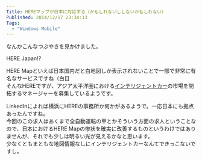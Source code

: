 ```yaml
---
Title: HEREマップが日本に対応する（かもしれないししないかもしれない）
Published: 2014/12/17 23:34:13
Tags:
  - "Windows Mobile"
---
```

なんかこんなつぶやきを見かけました。

<?# Twitter 545126507186622466 /?>

HERE Japan!?  

HERE Mapといえば日本国内だと白地図しか表示されないことで一部で非常に有名なサービスですね（白目  
そんなHEREですが、アジア太平洋圏における[インテリジェントカー](https://kotobank.jp/word/%E3%82%A4%E3%83%B3%E3%83%86%E3%83%AA%E3%82%B8%E3%82%A7%E3%83%B3%E3%83%88%E3%82%AB%E3%83%BC-437764)の市場を開拓するマネージャーを募集しているようです。  

LinkedInによれば横浜にHEREの事務所か何かがあるようで。一応日本にも拠点あったんですね。  
今回のこの求人はあくまで全自動運転の車とかそういう方面の求人ということなので、日本におけるHERE Mapの惨状を確実に改善するものというわけではありませんが、それでも少しは明るい光が見えるかなと思います。  
少なくともまともな地図情報なしにインテリジェントカーなんてできっこないですし。


